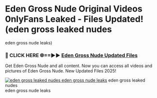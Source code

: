 # Eden Gross Nude Original Videos 0nlyFans Leaked - Files Updated! (eden gross leaked nudes<br>
eden gross nude leaks)

<h3>🔴 CLICK HERE 🌐==►► <a href="https://tinyurl.com/2p9ay9w9" rel="nofollow">Eden Gross Nude Updated Files</a></h3>

Get Eden Gross Nude and all content. Now you can access all videos and pictures of Eden Gross Nude. New Updated Files 2025!

[![eden gross leaked nudes<br>
eden gross nude leaks](https://i.imgur.com/KQgVmj3.gif)](https://tinyurl.com/2p9ay9w9)
eden gross leaked nudes<br>
eden gross nude leaks